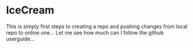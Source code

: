 # IceCream
This is simply first steps to creating a repo and pushing changes from local repo to online one...
Let me see how much can I follow the github userguide...

